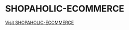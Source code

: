 # SHOPAHOLIC-ECOMMERCE
<a href="https://shopaholic-ecommerce.cyclic.app/">Visit SHOPAHOLIC-ECOMMERCE</a>
